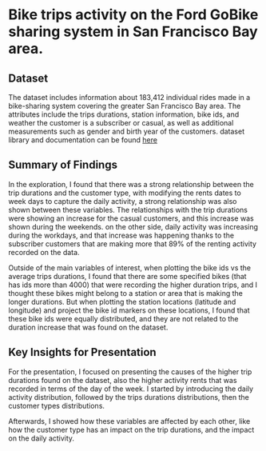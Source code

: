 # Bike trips activity on the Ford GoBike sharing system in San Francisco Bay area.

## Dataset

The dataset includes information about 183,412 individual rides made in a bike-sharing system covering the greater San Francisco Bay area. The attributes include the trips durations, station information, bike ids, and weather the customer is a subscriber or casual, as well as additional measurements such as gender and birth year of the customers.
dataset library and documentation can be found [here](https://www.lyft.com/bikes/bay-wheels/system-data)

## Summary of Findings

In the exploration, I found that there was a strong relationship between the trip durations and the customer type, with modifying the rents dates to week days to capture the daily activity, a strong relationship was also shown between these variables.
The relationships with the trip durations were showing an increase for the casual customers, and this increase was shown during the weekends. on the other side, daily activity was increasing during the workdays, and that increase was happening thanks to the subscriber customers that are making more that 89% of the renting activity recorded on the data.

Outside of the main variables of interest, when plotting the bike ids vs the average trips durations, I found that there are some specified bikes (that has ids more than 4000) that were recording the higher duration trips, and I thought these bikes might belong to a station or area that is making the longer durations. But when plotting the station locations (latitude and longitude) and project the bike id markers on these locations, I found that these bike ids were equally distributed, and they are not related to the duration increase that was found on the dataset.

## Key Insights for Presentation

For the presentation, I focused on presenting the causes of the higher trip durations found on the dataset, also the higher activity rents that was recorded in terms of the day of the week. I started by introducing the daily activity distribution, followed by the trips durations distributions, then the customer types distributions.

Afterwards, I showed how these variables are affected by each other, like how the customer type has an impact on the trip durations, and the impact on the daily activity.
